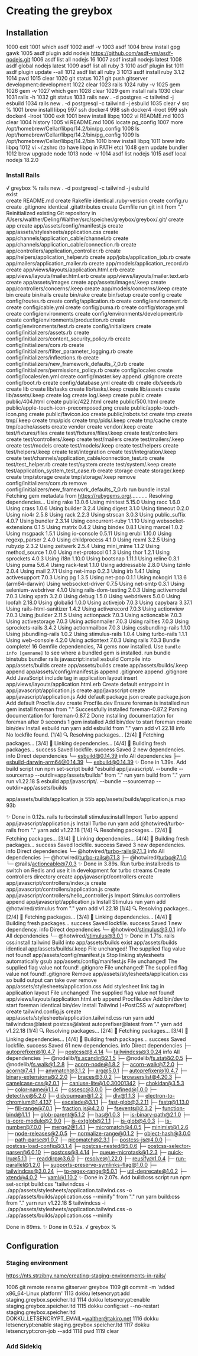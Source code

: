 # Creating the greybox

## Installation

 1000  exit
 1001  which asdf
 1002  asdf -v
 1003  asdf
 1004  brew install gpg gawk
 1005  asdf plugin add nodejs https://github.com/asdf-vm/asdf-nodejs.git
 1006  asdf list all nodejs 16
 1007  asdf install nodejs latest
 1008  asdf global nodejs latest
 1009  asdf list all ruby 3
 1010  asdf plugin list
 1011  asdf plugin update --all
 1012  asdf list all ruby 3
 1013  asdf install ruby 3.1.2
 1014  pwd
 1015  clear
 1020  git status
 1021  git push gitserver development:development
 1022  clear
 1023  rails
 1024  ruby -v
 1025  gem
 1026  gem -v
 1027  which gem
 1028  clear
 1029  gem install rails
 1030  clear
 1031  rails -h
 1032  git status
 1033  rails new . -d postgres -c tailwind -j esbuild
 1034  rails new . -d postgresql -c tailwind -j esbuild
 1035  clear
√ src % 
1001  brew install libpq
 997  ssh docker4
  998  ssh docker4 -lroot
  999  ssh docker4 -lroot
 1000  exit
 1001  brew install libpq
 1002  vi README.md
 1003  clear
 1004  history
 1005  vi README.md
 1006  locate pg_config
 1007  more /opt/homebrew/Cellar/libpq/14.2/bin/pg_config
 1008  ls /opt/homebrew/Cellar/libpq/14.2/bin/pg_config
 1009  ls /opt/homebrew/Cellar/libpq/14.2/bin
 1010  brew install libpq
 1011  brew info libpq
 1012  vi ~/.zshrc (to have libpq in PATH etc)
1048  gem update bundler
1012  brew upgrade node
 1013  node -v
 1014  asdf list nodejs
 1015  asdf local nodejs 18.2.0


### Install Rails 

√ greybox % rails new . -d postgresql -c tailwind -j esbuild                                       
       exist  
      create  README.md
      create  Rakefile
   identical  .ruby-version
      create  config.ru
      create  .gitignore
   identical  .gitattributes
      create  Gemfile
         run  git init from "."
Reinitialized existing Git repository in /Users/walther/Deling/Walther/src/speicher/greybox/greybox/.git/
      create  app
      create  app/assets/config/manifest.js
      create  app/assets/stylesheets/application.css
      create  app/channels/application_cable/channel.rb
      create  app/channels/application_cable/connection.rb
      create  app/controllers/application_controller.rb
      create  app/helpers/application_helper.rb
      create  app/jobs/application_job.rb
      create  app/mailers/application_mailer.rb
      create  app/models/application_record.rb
      create  app/views/layouts/application.html.erb
      create  app/views/layouts/mailer.html.erb
      create  app/views/layouts/mailer.text.erb
      create  app/assets/images
      create  app/assets/images/.keep
      create  app/controllers/concerns/.keep
      create  app/models/concerns/.keep
      create  bin
      create  bin/rails
      create  bin/rake
      create  bin/setup
      create  config
      create  config/routes.rb
      create  config/application.rb
      create  config/environment.rb
      create  config/cable.yml
      create  config/puma.rb
      create  config/storage.yml
      create  config/environments
      create  config/environments/development.rb
      create  config/environments/production.rb
      create  config/environments/test.rb
      create  config/initializers
      create  config/initializers/assets.rb
      create  config/initializers/content_security_policy.rb
      create  config/initializers/cors.rb
      create  config/initializers/filter_parameter_logging.rb
      create  config/initializers/inflections.rb
      create  config/initializers/new_framework_defaults_7_0.rb
      create  config/initializers/permissions_policy.rb
      create  config/locales
      create  config/locales/en.yml
      create  config/master.key
      append  .gitignore
      create  config/boot.rb
      create  config/database.yml
      create  db
      create  db/seeds.rb
      create  lib
      create  lib/tasks
      create  lib/tasks/.keep
      create  lib/assets
      create  lib/assets/.keep
      create  log
      create  log/.keep
      create  public
      create  public/404.html
      create  public/422.html
      create  public/500.html
      create  public/apple-touch-icon-precomposed.png
      create  public/apple-touch-icon.png
      create  public/favicon.ico
      create  public/robots.txt
      create  tmp
      create  tmp/.keep
      create  tmp/pids
      create  tmp/pids/.keep
      create  tmp/cache
      create  tmp/cache/assets
      create  vendor
      create  vendor/.keep
      create  test/fixtures/files
      create  test/fixtures/files/.keep
      create  test/controllers
      create  test/controllers/.keep
      create  test/mailers
      create  test/mailers/.keep
      create  test/models
      create  test/models/.keep
      create  test/helpers
      create  test/helpers/.keep
      create  test/integration
      create  test/integration/.keep
      create  test/channels/application_cable/connection_test.rb
      create  test/test_helper.rb
      create  test/system
      create  test/system/.keep
      create  test/application_system_test_case.rb
      create  storage
      create  storage/.keep
      create  tmp/storage
      create  tmp/storage/.keep
      remove  config/initializers/cors.rb
      remove  config/initializers/new_framework_defaults_7_0.rb
         run  bundle install
Fetching gem metadata from https://rubygems.org/...........
Resolving dependencies...
Using rake 13.0.6
Using minitest 5.15.0
Using racc 1.6.0
Using crass 1.0.6
Using builder 3.2.4
Using digest 3.1.0
Using timeout 0.2.0
Using nio4r 2.5.8
Using rack 2.2.3
Using strscan 3.0.3
Using public_suffix 4.0.7
Using bundler 2.3.14
Using concurrent-ruby 1.1.10
Using websocket-extensions 0.1.5
Using matrix 0.4.2
Using bindex 0.8.1
Using marcel 1.0.2
Using msgpack 1.5.1
Using io-console 0.5.11
Using erubi 1.10.0
Using regexp_parser 2.4.0
Using childprocess 4.1.0
Using rexml 3.2.5
Using rubyzip 2.3.2
Using zeitwerk 2.5.4
Using mini_mime 1.1.2
Using method_source 1.0.0
Using net-protocol 0.1.3
Using thor 1.2.1
Using sprockets 4.0.3
Using i18n 1.10.0
Using bootsnap 1.11.1
Using reline 0.3.1
Using puma 5.6.4
Using rack-test 1.1.0
Using addressable 2.8.0
Using tzinfo 2.0.4
Using mail 2.7.1
Using net-imap 0.2.3
Using irb 1.4.1
Using activesupport 7.0.3
Using pg 1.3.5
Using net-pop 0.1.1
Using nokogiri 1.13.6 (arm64-darwin)
Using websocket-driver 0.7.5
Using net-smtp 0.3.1
Using selenium-webdriver 4.1.0
Using rails-dom-testing 2.0.3
Using activemodel 7.0.3
Using xpath 3.2.0
Using debug 1.5.0
Using webdrivers 5.0.0
Using loofah 2.18.0
Using globalid 1.0.0
Using activejob 7.0.3
Using capybara 3.37.1
Using rails-html-sanitizer 1.4.2
Using activerecord 7.0.3
Using actionview 7.0.3
Using jbuilder 2.11.5
Using actionpack 7.0.3
Using actioncable 7.0.3
Using activestorage 7.0.3
Using actionmailer 7.0.3
Using railties 7.0.3
Using sprockets-rails 3.4.2
Using actionmailbox 7.0.3
Using cssbundling-rails 1.1.0
Using jsbundling-rails 1.0.2
Using stimulus-rails 1.0.4
Using turbo-rails 1.1.1
Using web-console 4.2.0
Using actiontext 7.0.3
Using rails 7.0.3
Bundle complete! 16 Gemfile dependencies, 74 gems now installed.
Use `bundle info [gemname]` to see where a bundled gem is installed.
         run  bundle binstubs bundler
       rails  javascript:install:esbuild
Compile into app/assets/builds
      create  app/assets/builds
      create  app/assets/builds/.keep
      append  app/assets/config/manifest.js
      append  .gitignore
      append  .gitignore
Add JavaScript include tag in application layout
      insert  app/views/layouts/application.html.erb
Create default entrypoint in app/javascript/application.js
      create  app/javascript
      create  app/javascript/application.js
Add default package.json
      create  package.json
Add default Procfile.dev
      create  Procfile.dev
Ensure foreman is installed
         run  gem install foreman from "."
Successfully installed foreman-0.87.2
Parsing documentation for foreman-0.87.2
Done installing documentation for foreman after 0 seconds
1 gem installed
Add bin/dev to start foreman
      create  bin/dev
Install esbuild
         run  yarn add esbuild from "."
yarn add v1.22.18
info No lockfile found.
[1/4] 🔍  Resolving packages...
[2/4] 🚚  Fetching packages...
[3/4] 🔗  Linking dependencies...
[4/4] 🔨  Building fresh packages...
success Saved lockfile.
success Saved 2 new dependencies.
info Direct dependencies
└─ esbuild@0.14.39
info All dependencies
├─ esbuild-darwin-arm64@0.14.39
└─ esbuild@0.14.39
✨  Done in 1.39s.
Add build script
         run  npm set-script build "esbuild app/javascript/*.* --bundle --sourcemap --outdir=app/assets/builds" from "."
         run  yarn build from "."
yarn run v1.22.18
$ esbuild app/javascript/*.* --bundle --sourcemap --outdir=app/assets/builds

  app/assets/builds/application.js      55b 
  app/assets/builds/application.js.map  93b 

✨  Done in 0.12s.
       rails  turbo:install stimulus:install
Import Turbo
      append  app/javascript/application.js
Install Turbo
         run  yarn add @hotwired/turbo-rails from "."
yarn add v1.22.18
[1/4] 🔍  Resolving packages...
[2/4] 🚚  Fetching packages...
[3/4] 🔗  Linking dependencies...
[4/4] 🔨  Building fresh packages...
success Saved lockfile.
success Saved 3 new dependencies.
info Direct dependencies
└─ @hotwired/turbo-rails@7.1.3
info All dependencies
├─ @hotwired/turbo-rails@7.1.3
├─ @hotwired/turbo@7.1.0
└─ @rails/actioncable@7.0.3
✨  Done in 3.89s.
Run turbo:install:redis to switch on Redis and use it in development for turbo streams
Create controllers directory
      create  app/javascript/controllers
      create  app/javascript/controllers/index.js
      create  app/javascript/controllers/application.js
      create  app/javascript/controllers/hello_controller.js
Import Stimulus controllers
      append  app/javascript/application.js
Install Stimulus
         run  yarn add @hotwired/stimulus from "."
yarn add v1.22.18
[1/4] 🔍  Resolving packages...
[2/4] 🚚  Fetching packages...
[3/4] 🔗  Linking dependencies...
[4/4] 🔨  Building fresh packages...
success Saved lockfile.
success Saved 1 new dependency.
info Direct dependencies
└─ @hotwired/stimulus@3.0.1
info All dependencies
└─ @hotwired/stimulus@3.0.1
✨  Done in 1.71s.
       rails  css:install:tailwind
Build into app/assets/builds
       exist  app/assets/builds
   identical  app/assets/builds/.keep
File unchanged! The supplied flag value not found!  app/assets/config/manifest.js
Stop linking stylesheets automatically
        gsub  app/assets/config/manifest.js
File unchanged! The supplied flag value not found!  .gitignore
File unchanged! The supplied flag value not found!  .gitignore
Remove app/assets/stylesheets/application.css so build output can take over
      remove  app/assets/stylesheets/application.css
Add stylesheet link tag in application layout
File unchanged! The supplied flag value not found!  app/views/layouts/application.html.erb
      append  Procfile.dev
Add bin/dev to start foreman
   identical  bin/dev
Install Tailwind (+PostCSS w/ autoprefixer)
      create  tailwind.config.js
      create  app/assets/stylesheets/application.tailwind.css
         run  yarn add tailwindcss@latest postcss@latest autoprefixer@latest from "."
yarn add v1.22.18
[1/4] 🔍  Resolving packages...
[2/4] 🚚  Fetching packages...
[3/4] 🔗  Linking dependencies...
[4/4] 🔨  Building fresh packages...
success Saved lockfile.
success Saved 61 new dependencies.
info Direct dependencies
├─ autoprefixer@10.4.7
├─ postcss@8.4.14
└─ tailwindcss@3.0.24
info All dependencies
├─ @nodelib/fs.scandir@2.1.5
├─ @nodelib/fs.stat@2.0.5
├─ @nodelib/fs.walk@1.2.8
├─ acorn-node@1.8.2
├─ acorn-walk@7.2.0
├─ acorn@7.4.1
├─ anymatch@3.1.2
├─ arg@5.0.1
├─ autoprefixer@10.4.7
├─ binary-extensions@2.2.0
├─ braces@3.0.2
├─ browserslist@4.20.3
├─ camelcase-css@2.0.1
├─ caniuse-lite@1.0.30001342
├─ chokidar@3.5.3
├─ color-name@1.1.4
├─ cssesc@3.0.0
├─ defined@1.0.0
├─ detective@5.2.0
├─ didyoumean@1.2.2
├─ dlv@1.1.3
├─ electron-to-chromium@1.4.137
├─ escalade@3.1.1
├─ fast-glob@3.2.11
├─ fastq@1.13.0
├─ fill-range@7.0.1
├─ fraction.js@4.2.0
├─ fsevents@2.3.2
├─ function-bind@1.1.1
├─ glob-parent@5.1.2
├─ has@1.0.3
├─ is-binary-path@2.1.0
├─ is-core-module@2.9.0
├─ is-extglob@2.1.1
├─ is-glob@4.0.3
├─ is-number@7.0.0
├─ merge2@1.4.1
├─ micromatch@4.0.5
├─ minimist@1.2.6
├─ node-releases@2.0.5
├─ normalize-range@0.1.2
├─ object-hash@3.0.0
├─ path-parse@1.0.7
├─ picomatch@2.3.1
├─ postcss-js@4.0.0
├─ postcss-load-config@3.1.4
├─ postcss-nested@5.0.6
├─ postcss-selector-parser@6.0.10
├─ postcss@8.4.14
├─ queue-microtask@1.2.3
├─ quick-lru@5.1.1
├─ readdirp@3.6.0
├─ resolve@1.22.0
├─ reusify@1.0.4
├─ run-parallel@1.2.0
├─ supports-preserve-symlinks-flag@1.0.0
├─ tailwindcss@3.0.24
├─ to-regex-range@5.0.1
├─ util-deprecate@1.0.2
├─ xtend@4.0.2
└─ yaml@1.10.2
✨  Done in 2.07s.
Add build:css script
         run  npm set-script build:css "tailwindcss -i ./app/assets/stylesheets/application.tailwind.css -o ./app/assets/builds/application.css --minify" from "."
         run  yarn build:css from "."
yarn run v1.22.18
$ tailwindcss -i ./app/assets/stylesheets/application.tailwind.css -o ./app/assets/builds/application.css --minify

Done in 89ms.
✨  Done in 0.52s.
√ greybox % 



## Configuration

### Staging environment

https://nts.strzibny.name/creating-staging-environments-in-rails/ 

 1006  git remote rename gitserver greybox
1109  git commit -m 'added x86_64-Linux platform'
 1113  dokku letsencrypt:add staging.greybox.speicher.ltd
 1114  dokku letsencrypt:enable staging.greybox.speicher.ltd
 1115  dokku config:set --no-restart staging.greybox.speicher.ltd DOKKU_LETSENCRYPT_EMAIL=walther@takiro.net
 1116  dokku letsencrypt:enable staging.greybox.speicher.ltd
 1117  dokku letsencrypt:cron-job --add
 1118  pwd
 1119  clear
 
 ### Add Sidekiq

 
